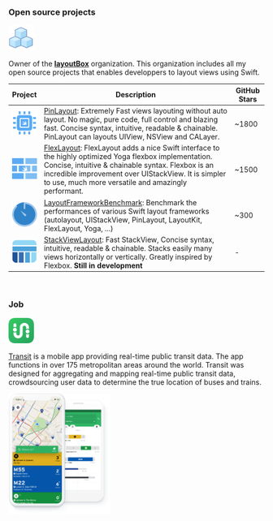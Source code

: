 
### Open source projects

[<img src="images/layoutbox-icon.png" width=50/>](https://github.com/layoutBox)

Owner of the **[layoutBox](https://github.com/layoutBox)** organization. This organization includes all my open source projects that enables developpers to layout  views using Swift.

| Project | Description | GitHub Stars
| --- | --- | --- |
| [<img src="images/pinlayout-logo.png" width=50/>](https://github.com/layoutBox/PinLayout) | [PinLayout](https://github.com/layoutBox/PinLayout): Extremely Fast views layouting without auto layout. No magic, pure code, full control and blazing fast. Concise syntax, intuitive, readable & chainable. PinLayout can layouts UIView, NSView and CALayer.| ~1800  |
| [<img src="images/flexlayout-logo.png" width=50/>](https://github.com/layoutBox/FlexLayout) | [FlexLayout](https://github.com/layoutBox/FlexLayout): FlexLayout adds a nice Swift interface to the highly optimized Yoga flexbox implementation. Concise, intuitive & chainable syntax. Flexbox is an incredible improvement over UIStackView. It is simpler to use, much more versatile and amazingly performant.|~1500 |
| [<img src="images/LayoutFrameworkBenchmark-logo.png" width=50/>](https://github.com/layoutBox/LayoutFrameworkBenchmark) | [LayoutFrameworkBenchmark](https://github.com/layoutBox/LayoutFrameworkBenchmark): Benchmark the performances of various Swift layout frameworks (autolayout, UIStackView, PinLayout, LayoutKit, FlexLayout, Yoga, ...)| ~300  |
| [<img src="images/stacklayout_logo.png" width=50/>](https://github.com/layoutBox/StackViewLayout) | [StackViewLayout](https://github.com/layoutBox/StackViewLayout): Fast StackView, Concise syntax, intuitive, readable & chainable. Stacks easily many views horizontally or vertically. Greatly inspired by Flexbox. **Still in development** | - |

<br/>

### Job

[<img src="images/transit.png" width=50/>](https://transitapp.com/)

[Transit](https://transitapp.com/) is a mobile app providing real-time public transit data. The app functions in over 175 metropolitan areas around the world. Transit was designed for aggregating and mapping real-time public transit data, crowdsourcing user data to determine the true location of buses and trains.

<img src="images/transit-screenshot-01.png" width=200/>
